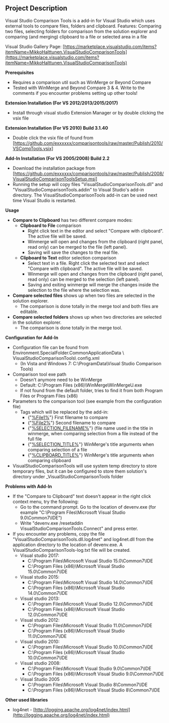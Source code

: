 ## Project Description
Visual Studio Comparison Tools is a add-in for Visual Studio which uses external tools to compare files, folders and clipboard. Features: Comparing two files, selecting folders for comparison from the solution explorer and comparing (and merging) clipboard to a file or selected area in a file

Visual Studio Gallery Page: [https://marketplace.visualstudio.com/items?itemName=MikkoHalttunen.VisualStudioComparisonTools](https://marketplace.visualstudio.com/items?itemName=MikkoHalttunen.VisualStudioComparisonTools)

**Prerequisites**
* Requires a comparison util such as WinMerge or Beyond Compare
* Tested with WinMerge and Beyond Compare 3 & 4. Write to the comments if you encounter problems setting up other tools!

**Extension Installation (For VS 2012/2013/2015/2017)**
* Install through visual studio Extension Manager or by double clicking the vsix file

**Extension Installation (For VS 2010) Build 3.1.40**
* Double click the vsix file of  found from [https://github.com/exxxxxx/comparisontools/raw/master/Publish/2010/VSCompTools.vsix]

**Add-In Installation (For VS 2005/2008) Build 2.2**
* Download the installation package from [https://github.com/exxxxxx/comparisontools/raw/master/Publish/2008/VisualStudioComparisonToolsSetup.msi]
* Running the setup will copy files "VisualStudioComparisonTools.dll" and "VisualStudioComparisonTools.addin" to Visual Studio's add-in directory. The VisualStudioComparisonTools add-in can be used next time Visual Studio is restarted.

**Usage**
* **Compare to Clipboard** has two different compare modes:
	* **Clipboard to File** comparison
		* Right click text in the editor and select "Compare with clipboard". The active file will be saved.
		* Winmerge will open and changes from the clipboard (right panel, read only) can be merged to the file (left panel).
		* Saving will save the changes to the real file.
	* **Clipboard to Text** editor selection comparison
		* Select text in a file. Right click the selected text and select "Compare with clipboard". The active file will be saved.
		* Winmerge will open and changes from the clipboard (right panel, read only) can be merged to the selection (left panel).
		* Saving and exiting winmerge will merge the changes inside the selection to the file where the selection was.
* **Compare selected files** shows up when two files are selected in the solution explorer. 
	* The comparison is done totally in the merge tool and both files are editable.
* **Compare selected folders** shows up when two directories are selected in the solution explorer.
	* The comparison is done totally in the merge tool.

**Configuration for Add-In**
* Configuration file can be found from Environment.SpecialFolder.CommonApplicationData \ VisualStudioComparisonTools\ config.xml
	* (In Vista and Windows 7: C:\ProgramData\Visual Studio Comparison Tools)
* Comparison tool exe path
	* Doesn't anymore need to be WinMerge
	* Default: C:\Program Files (x86)\WinMerge\WinMergeU.exe
	* If not found from the default folder, tries to find it from both Program Files or Program Files (x86)
* Parameters to the comparison tool (see example from the configuration file)
	* Tags which will be replaced by the add-in: 
		* {"[%File1%](%File1%)"} First filename to compare
		* {"[%File2%](%File2%)"} Second filename to compare
		* {"[%SELECTION_FILENAME%](%SELECTION_FILENAME%)"} (file name used in the title in winmerge, when comparing selection from a file instead of the full file
		* {"[%SELECTION_TITLE%](%SELECTION_TITLE%)"} WinMerge's title arguments when comparing selection of a file
		* {"[%CLIPBOARD_TITLE%](%CLIPBOARD_TITLE%)"} WinMerge's title arguments when comparing clipboard
* VisualStudioComparisonTools will use system temp directory to store temporary files, but it can be configured to store them solution's directory under _VisualStudioComparisonTools folder

**Problems with Add-In**
* If the "Compare to Clipboard" text doesn't appear in the right click context menu, try the following:
	* Go to the command prompt. Go to the location of devenv.exe (for example "C:\Program Files\Microsoft Visual Studio 9.0\Common7\IDE")
	* Write "devenv.exe /resetaddin VisualStudioComparisonTools.Connect" and press enter.
* If you encounter any problems, copy the file "VisualStudioComparisonTools.dll.log4net" and log4net.dll from the application directory to the location of devenv.exe. A VisualStudioComparisonTools-log.txt file will be created.
	* Visual studio 2017:
		* C:\Program Files\Microsoft Visual Studio 15.0\Common7\IDE
		* C:\Program Files (x86)\Microsoft Visual Studio 15.0\Common7\IDE
    * Visual studio 2015:
		* C:\Program Files\Microsoft Visual Studio 14.0\Common7\IDE
		* C:\Program Files (x86)\Microsoft Visual Studio 14.0\Common7\IDE
    * Visual studio 2013:
		* C:\Program Files\Microsoft Visual Studio 12.0\Common7\IDE
		* C:\Program Files (x86)\Microsoft Visual Studio 12.0\Common7\IDE
	* Visual studio 2012:
		* C:\Program Files\Microsoft Visual Studio 11.0\Common7\IDE
		* C:\Program Files (x86)\Microsoft Visual Studio 11.0\Common7\IDE
	* Visual studio 2010:
		* C:\Program Files\Microsoft Visual Studio 10.0\Common7\IDE
		* C:\Program Files (x86)\Microsoft Visual Studio 10.0\Common7\IDE
	* Visual studio 2008:
		* C:\Program Files\Microsoft Visual Studio 9.0\Common7\IDE
		* C:\Program Files (x86)\Microsoft Visual Studio 9.0\Common7\IDE
	* Visual Studio 2005
		* C:\Program Files\Microsoft Visual Studio 8\Common7\IDE
		* C:\Program Files (x86)\Microsoft Visual Studio 8\Common7\IDE

**Other used libraries**
* log4net - [http://logging.apache.org/log4net/index.html](http://logging.apache.org/log4net/index.html)